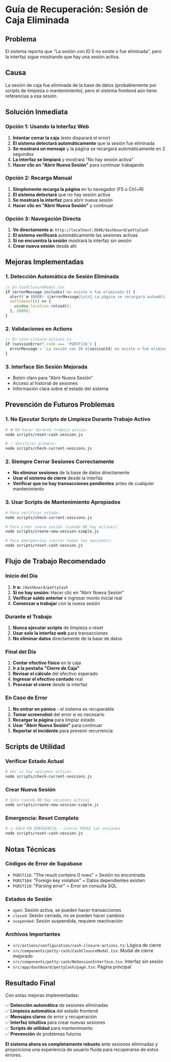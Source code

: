 # Guía de Recuperación: Sesión de Caja Eliminada

## Problema
El sistema reporta que "La sesión con ID 5 no existe o fue eliminada", pero la interfaz sigue mostrando que hay una sesión activa.

## Causa
La sesión de caja fue eliminada de la base de datos (probablemente por scripts de limpieza o mantenimiento), pero el sistema frontend aún tiene referencias a esa sesión.

## Solución Inmediata

### Opción 1: Usando la Interfaz Web
1. **Intentar cerrar la caja** (esto disparará el error)
2. **El sistema detectará automáticamente** que la sesión fue eliminada
3. **Se mostrará un mensaje** y la página se recargará automáticamente en 2 segundos
4. **La interfaz se limpiará** y mostrará "No hay sesión activa"
5. **Hacer clic en "Abrir Nueva Sesión"** para continuar trabajando

### Opción 2: Recarga Manual
1. **Simplemente recarga la página** en tu navegador (F5 o Ctrl+R)
2. **El sistema detectará** que no hay sesión activa
3. **Se mostrará la interfaz** para abrir nueva sesión
4. **Hacer clic en "Abrir Nueva Sesión"** y continuar

### Opción 3: Navegación Directa
1. **Ve directamente a:** `http://localhost:3000/dashboard/pettyCash`
2. **El sistema verificará** automáticamente las sesiones activas
3. **Si no encuentra la sesión** mostrará la interfaz sin sesión
4. **Crear nueva sesión** desde ahí

## Mejoras Implementadas

### 1. Detección Automática de Sesión Eliminada
```typescript
// En CashClosureModal.tsx
if (errorMessage.includes('no existe o fue eliminada')) {
  alert(`❌ ERROR: ${errorMessage}\n\n🔄 La página se recargará automáticamente para limpiar el estado.`);
  setTimeout(() => {
    window.location.reload();
  }, 2000);
}
```

### 2. Validaciones en Actions
```typescript
// En cash-closure-actions.ts
if (sessionError?.code === 'PGRST116') {
  errorMessage = `La sesión con ID ${sessionId} no existe o fue eliminada`;
}
```

### 3. Interface Sin Sesión Mejorada
- Botón claro para "Abrir Nueva Sesión"
- Acceso al historial de sesiones
- Información clara sobre el estado del sistema

## Prevención de Futuros Problemas

### 1. No Ejecutar Scripts de Limpieza Durante Trabajo Activo
```bash
# ❌ NO hacer durante trabajo activo:
node scripts/reset-cash-session.js

# ✅ Verificar primero:
node scripts/check-current-sessions.js
```

### 2. Siempre Cerrar Sesiones Correctamente
- **No eliminar sesiones** de la base de datos directamente
- **Usar el sistema de cierre** desde la interfaz
- **Verificar que no hay transacciones pendientes** antes de cualquier mantenimiento

### 3. Usar Scripts de Mantenimiento Apropiados
```bash
# Para verificar estado:
node scripts/check-current-sessions.js

# Para crear nueva sesión (cuando NO hay activas):
node scripts/create-new-session-simple.js

# Para emergencias (cerrar todas las sesiones):
node scripts/reset-cash-session.js
```

## Flujo de Trabajo Recomendado

### Inicio del Día
1. **Ir a:** `/dashboard/pettyCash`
2. **Si no hay sesión:** Hacer clic en "Abrir Nueva Sesión"
3. **Verificar saldo anterior** e ingresar monto inicial real
4. **Comenzar a trabajar** con la nueva sesión

### Durante el Trabajo
1. **Nunca ejecutar scripts** de limpieza o reset
2. **Usar solo la interfaz web** para transacciones
3. **No eliminar datos** directamente de la base de datos

### Final del Día
1. **Contar efectivo físico** en la caja
2. **Ir a la pestaña "Cierre de Caja"**
3. **Revisar el cálculo** del efectivo esperado
4. **Ingresar el efectivo contado** real
5. **Procesar el cierre** desde la interfaz

### En Caso de Error
1. **No entrar en pánico** - el sistema es recuperable
2. **Tomar screenshot** del error si es necesario
3. **Recargar la página** para limpiar estado
4. **Usar "Abrir Nueva Sesión"** para continuar
5. **Reportar el incidente** para prevenir recurrencia

## Scripts de Utilidad

### Verificar Estado Actual
```bash
# Ver si hay sesiones activas
node scripts/check-current-sessions.js
```

### Crear Nueva Sesión
```bash
# Solo cuando NO hay sesiones activas
node scripts/create-new-session-simple.js
```

### Emergencia: Reset Completo
```bash
# ⚠️ SOLO EN EMERGENCIA - cierra TODAS las sesiones
node scripts/reset-cash-session.js
```

## Notas Técnicas

### Códigos de Error de Supabase
- `PGRST116`: "The result contains 0 rows" = Sesión no encontrada
- `PGRST104`: "Foreign key violation" = Datos dependientes existen
- `PGRST110`: "Parsing error" = Error en consulta SQL

### Estados de Sesión
- `open`: Sesión activa, se pueden hacer transacciones
- `closed`: Sesión cerrada, no se pueden hacer cambios
- `suspended`: Sesión suspendida, requiere reactivación

### Archivos Importantes
- `src/actions/configuration/cash-closure-actions.ts`: Lógica de cierre
- `src/components/petty-cash/CashClosureModal.tsx`: Modal de cierre mejorado
- `src/components/petty-cash/NoSessionInterface.tsx`: Interfaz sin sesión
- `src/app/dashboard/pettyCash/page.tsx`: Página principal

## Resultado Final

Con estas mejoras implementadas:

✅ **Detección automática** de sesiones eliminadas  
✅ **Limpieza automática** del estado frontend  
✅ **Mensajes claros** de error y recuperación  
✅ **Interfaz intuitiva** para crear nuevas sesiones  
✅ **Scripts de utilidad** para mantenimiento  
✅ **Prevención** de problemas futuros  

**El sistema ahora es completamente robusto** ante sesiones eliminadas y proporciona una experiencia de usuario fluida para recuperarse de estos errores. 